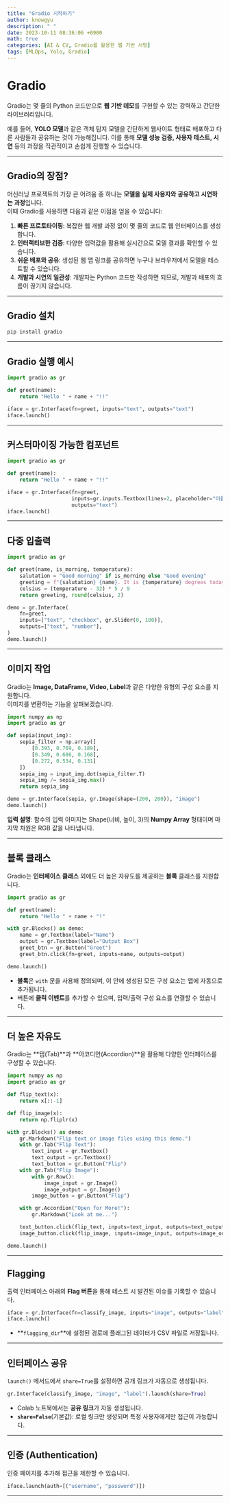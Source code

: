 ```yaml
---
title: "Gradio 시작하기"
author: knowgyu
description: " "
date: 2023-10-11 08:36:06 +0900
math: true
categories: [AI & CV, Gradio를 활용한 웹 기반 서빙]
tags: [MLOps, Yolo, Gradio]
---
```


# Gradio

Gradio는 몇 줄의 Python 코드만으로 **웹 기반 데모**를 구현할 수 있는 강력하고 간단한 라이브러리입니다.

예를 들어, **YOLO 모델**과 같은 객체 탐지 모델을 간단하게 웹사이트 형태로 배포하고 다른 사람들과 공유하는 것이 가능해집니다. 이를 통해 **모델 성능 검증, 사용자 테스트, 시연** 등의 과정을 직관적이고 손쉽게 진행할 수 있습니다.

---

## Gradio의 장점?

머신러닝 프로젝트의 가장 큰 어려움 중 하나는 **모델을 실제 사용자와 공유하고 시연하는 과정**입니다.  
이때 Gradio를 사용하면 다음과 같은 이점을 얻을 수 있습니다:

1. **빠른 프로토타이핑**: 복잡한 웹 개발 과정 없이 몇 줄의 코드로 웹 인터페이스를 생성합니다.  
2. **인터랙티브한 검증**: 다양한 입력값을 활용해 실시간으로 모델 결과를 확인할 수 있습니다.  
3. **쉬운 배포와 공유**: 생성된 웹 앱 링크를 공유하면 누구나 브라우저에서 모델을 테스트할 수 있습니다.  
4. **개발과 시연의 일관성**: 개발자는 Python 코드만 작성하면 되므로, 개발과 배포의 흐름이 끊기지 않습니다.  

---

## Gradio 설치

```bash
pip install gradio
```

---

## Gradio 실행 예시

```python
import gradio as gr

def greet(name):
    return "Hello " + name + "!!"

iface = gr.Interface(fn=greet, inputs="text", outputs="text")
iface.launch()
```

---

## 커스터마이징 가능한 컴포넌트

```python
import gradio as gr

def greet(name):
    return "Hello " + name + "!!"

iface = gr.Interface(fn=greet, 
                     inputs=gr.inputs.Textbox(lines=2, placeholder="이름을 입력하세요."),
                     outputs="text")
iface.launch()
```

---

## 다중 입출력

```python
import gradio as gr

def greet(name, is_morning, temperature):
    salutation = "Good morning" if is_morning else "Good evening"
    greeting = f"{salutation} {name}. It is {temperature} degrees today"
    celsius = (temperature - 32) * 5 / 9
    return greeting, round(celsius, 2)

demo = gr.Interface(
    fn=greet,
    inputs=["text", "checkbox", gr.Slider(0, 100)],
    outputs=["text", "number"],
)
demo.launch()
```

---

## 이미지 작업

Gradio는 **Image, DataFrame, Video, Label**과 같은 다양한 유형의 구성 요소를 지원합니다.  
이미지를 변환하는 기능을 살펴보겠습니다.

```python
import numpy as np
import gradio as gr

def sepia(input_img):
    sepia_filter = np.array([
        [0.393, 0.769, 0.189], 
        [0.349, 0.686, 0.168], 
        [0.272, 0.534, 0.131]
    ])
    sepia_img = input_img.dot(sepia_filter.T)
    sepia_img /= sepia_img.max()
    return sepia_img

demo = gr.Interface(sepia, gr.Image(shape=(200, 200)), "image")
demo.launch()
```

**입력 설명**: 함수의 입력 이미지는 Shape(너비, 높이, 3)의 **Numpy Array** 형태이며 마지막 차원은 RGB 값을 나타냅니다.

---

## 블록 클래스

Gradio는 **인터페이스 클래스** 외에도 더 높은 자유도를 제공하는 **블록** 클래스를 지원합니다.

```python
import gradio as gr

def greet(name):
    return "Hello " + name + "!"

with gr.Blocks() as demo:
    name = gr.Textbox(label="Name")
    output = gr.Textbox(label="Output Box")
    greet_btn = gr.Button("Greet")
    greet_btn.click(fn=greet, inputs=name, outputs=output)

demo.launch()
```

- **블록**은 `with` 문을 사용해 정의되며, 이 안에 생성된 모든 구성 요소는 앱에 자동으로 추가됩니다.  
- 버튼에 **클릭 이벤트**를 추가할 수 있으며, 입력/출력 구성 요소를 연결할 수 있습니다.

---

## 더 높은 자유도

Gradio는 **탭(Tab)**과 **아코디언(Accordion)**을 활용해 다양한 인터페이스를 구성할 수 있습니다.

```python
import numpy as np
import gradio as gr

def flip_text(x):
    return x[::-1]

def flip_image(x):
    return np.fliplr(x)

with gr.Blocks() as demo:
    gr.Markdown("Flip text or image files using this demo.")
    with gr.Tab("Flip Text"):
        text_input = gr.Textbox()
        text_output = gr.Textbox()
        text_button = gr.Button("Flip")
    with gr.Tab("Flip Image"):
        with gr.Row():
            image_input = gr.Image()
            image_output = gr.Image()
        image_button = gr.Button("Flip")

    with gr.Accordion("Open for More!"):
        gr.Markdown("Look at me...")

    text_button.click(flip_text, inputs=text_input, outputs=text_output)
    image_button.click(flip_image, inputs=image_input, outputs=image_output)

demo.launch()
```

---

## Flagging

출력 인터페이스 아래의 **Flag 버튼**을 통해 테스트 시 발견된 이슈를 기록할 수 있습니다.

```python
iface = gr.Interface(fn=classify_image, inputs="image", outputs="label", flagging_dir="flagged_data")
iface.launch()
```

- **`flagging_dir`**에 설정된 경로에 플래그된 데이터가 CSV 파일로 저장됩니다.

---

## 인터페이스 공유

`launch()` 메서드에서 `share=True`를 설정하면 공개 링크가 자동으로 생성됩니다.

```python
gr.Interface(classify_image, "image", "label").launch(share=True)
```

- Colab 노트북에서는 **공유 링크**가 자동 생성됩니다.  
- **`share=False`**(기본값): 로컬 링크만 생성되며 특정 사용자에게만 접근이 가능합니다.

---

## 인증 (Authentication)

인증 페이지를 추가해 접근을 제한할 수 있습니다.

```python
iface.launch(auth=[("username", "password")])
```

---
